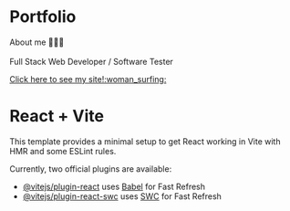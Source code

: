 # Portfolio

About me 👩🏻‍💻 <br></br>
Full Stack Web Developer / Software Tester


[Click here to see my site!:woman_surfing: ](https://portfolio-marta-4647d9.netlify.app/) 

# React + Vite

This template provides a minimal setup to get React working in Vite with HMR and some ESLint rules.

Currently, two official plugins are available:

- [@vitejs/plugin-react](https://github.com/vitejs/vite-plugin-react/blob/main/packages/plugin-react/README.md) uses [Babel](https://babeljs.io/) for Fast Refresh
- [@vitejs/plugin-react-swc](https://github.com/vitejs/vite-plugin-react-swc) uses [SWC](https://swc.rs/) for Fast Refresh

